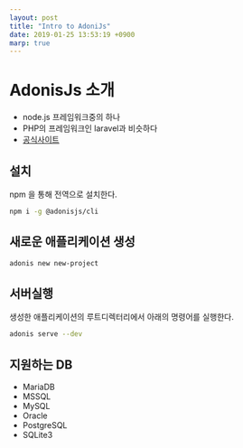 ```yaml
---
layout: post
title: "Intro to AdoniJs"
date: 2019-01-25 13:53:19 +0900
marp: true
---
```


# AdonisJs 소개

- node.js 프레임워크중의 하나
- PHP의 프레임워크인 laravel과 비슷하다
- [공식사이트](https://adonisjs.com/)

## 설치

npm 을 통해 전역으로 설치한다.

```sh
npm i -g @adonisjs/cli
```

## 새로운 애플리케이션 생성

```sh
adonis new new-project
```

## 서버실행

생성한 애플리케이션의 루트디렉터리에서 아래의 명령어를 실행한다.

```sh
adonis serve --dev
```

## 지원하는 DB

- MariaDB
- MSSQL
- MySQL
- Oracle
- PostgreSQL
- SQLite3
